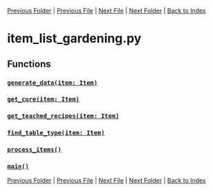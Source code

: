 [Previous Folder](../item_article.md) | [Previous File](item_list_fuel.md) | [Next File](item_list_household.md) | [Next Folder](../../lists/attachment_list.md) | [Back to Index](../../../index.md)

# item_list_gardening.py

## Functions

### [`generate_data(item: Item)`](https://github.com/Vaileasys/pz-wiki_parser/blob/main/scripts/items/lists/item_list_gardening.py#L13)
### [`get_cure(item: Item)`](https://github.com/Vaileasys/pz-wiki_parser/blob/main/scripts/items/lists/item_list_gardening.py#L97)
### [`get_teached_recipes(item: Item)`](https://github.com/Vaileasys/pz-wiki_parser/blob/main/scripts/items/lists/item_list_gardening.py#L126)
### [`find_table_type(item: Item)`](https://github.com/Vaileasys/pz-wiki_parser/blob/main/scripts/items/lists/item_list_gardening.py#L144)
### [`process_items()`](https://github.com/Vaileasys/pz-wiki_parser/blob/main/scripts/items/lists/item_list_gardening.py#L157)
### [`main()`](https://github.com/Vaileasys/pz-wiki_parser/blob/main/scripts/items/lists/item_list_gardening.py#L182)


[Previous Folder](../item_article.md) | [Previous File](item_list_fuel.md) | [Next File](item_list_household.md) | [Next Folder](../../lists/attachment_list.md) | [Back to Index](../../../index.md)
